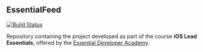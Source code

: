 ## EssentialFeed

[![Build Status](https://travis-ci.com/alexzagu/EssentialFeed.svg?branch=master)](https://travis-ci.com/alexzagu/EssentialFeed)

Repository containing the project developed as part of the course **iOS Lead Essentials**, offered by the [Essential Developer Academy](https://www.essentialdeveloper.com/).
